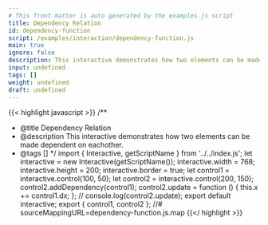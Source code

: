 ```yaml
---
# This front matter is auto generated by the examples.js script
title: Dependency Relation
id: dependency-function
script: /examples/interaction/dependency-function.js
main: true
ignore: false
description: This interactive demonstrates how two elements can be made dependent on eachother.
input: undefined
tags: []
weight: undefined
draft: undefined
---
```


{{< highlight javascript >}}
/**
* @title Dependency Relation
* @description This interactive demonstrates how two elements can be made dependent on eachother.
* @tags []
*/
import { Interactive, getScriptName } from '../../index.js';
let interactive = new Interactive(getScriptName());
interactive.width = 768;
interactive.height = 200;
interactive.border = true;
let control1 = interactive.control(100, 50);
let control2 = interactive.control(200, 150);
control2.addDependency(control1);
control2.update = function () {
    this.x += control1.dx;
};
// console.log(control2.update);
export default interactive;
export { control1, control2 };
//# sourceMappingURL=dependency-function.js.map
{{</ highlight >}}

